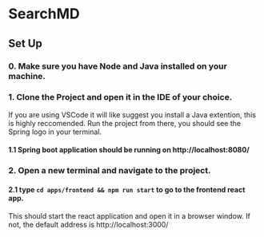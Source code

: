 # SearchMD

## Set Up

### 0. Make sure you have Node and Java installed on your machine.

### 1. Clone the Project and open it in the IDE of your choice.
If you are using VSCode it will like suggest you install a Java extention, this is highly reccomended. 
Run the project from there, you should see the Spring logo in your terminal.
#### 1.1 Spring boot application should be running on http://localhost:8080/


### 2. Open a new terminal and navigate to the project.
####    2.1 type ```cd apps/frontend && npm run start``` to go to the frontend react app.
This should start the react application and open it in a browser window. If not, the default address is http://localhost:3000/
